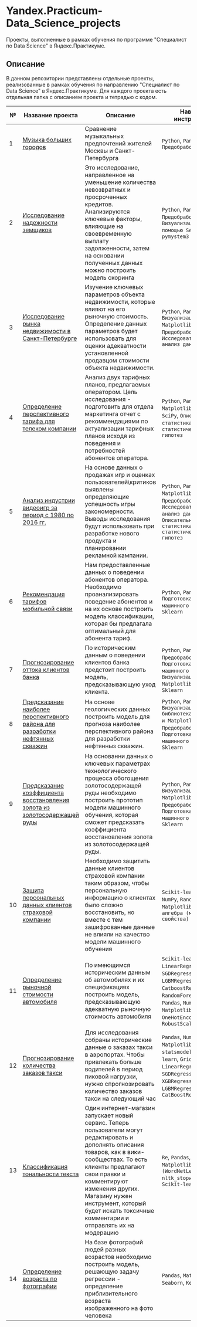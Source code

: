# Yandex.Practicum-Data_Science_projects
Проекты, выполненные в рамках обучения по программе "Специалист по Data Science" в Яндекс.Практикуме.

## Описание

В данном репозитории представлены отдельные проекты, реализованные в рамках обучения по направлению "Cпециалист по Data Science" в Яндекс.Практикуме.
Для каждого проекта есть отдельная папка с описанием проекта и тетрадью с кодом.

| № | Название проекта | Описание | Навыки и инструменты |
|---|------------------|----------|----------------------|
| 1 | [Музыка больших городов](https://github.com/Avrel1a/Yandex.Practicum-Data_Science_projects/tree/main/1.%20Music_preferences_in_Moscow_and_St_Petersburg)| Сравнение музыкальных предпочтений жителей Москвы и Санкт-Петербурга | `Python`, `Pandas`, `Предобработка данных` |
| 2 | [Исследование надежности земщиков](https://github.com/Avrel1a/Yandex.Practicum-Data_Science_projects/tree/main/2.%20Credit_worthiness_research) | Это исследование, направленное на уменьшение количества невозвратных и просроченных кредитов. Анализируются ключевые факторы, влияющие на своевременную выплату задолженности, затем на основании полученных данных можно построить модель скоринга | `Python`, `Pandas`, `Предобработка данных`, `Визуализация данных с помощью Seaborn`, `pymystem3` |
| 3 | [Исследование рынка недвижимости в Санкт-Петербурге](https://github.com/Avrel1a/Yandex.Practicum-Data_Science_projects/tree/main/3.%20Real_Estate_Survey) | Изучение ключевых параметров объекта недвижимости, которые влияют на его рыночную стоимость. Определение данных параметров будет использовать для оценки адекватности установленной продавцом стоимости объекта недвижимости. | `Python`, `Pandas`, `Визуализация данных с Matplotlib`, `Предобработка данных`, `Исследовательский анализ данных` |
| 4 | [Определение перспективного тарифа для телеком компании](https://github.com/Avrel1a/Yandex.Practicum-Data_Science_projects/tree/main/4.%20choosing_the_most_cost-effective_tariff) | Анализ двух тарифных планов, предлагаемых оператором. Цель исследования - подготовить для отдела маркетинга отчет с рекоммендациями по актуализации тарифных планов исходя из поведения и потребностей абонентов оператора. | `Python`, `Pandas`, `Matplotlib`, `NumPy`, `SciPy`, `Описательная статистика`, `Проверка статистических гипотез` |
| 5 | [Анализ индустрии видеоигр за период с 1980 по 2016 гг.](https://github.com/Avrel1a/Yandex.Practicum-Data_Science_projects/tree/main/5.%20gamedev_Project) | На основе данных о продажах игр и оценках пользователей\критиков выявлены определяющие успешность игры закономерности. Выводы исследования будут использовать при разработке нового продукта и планировании рекламной кампании. | `Python`, `Pandas`, `NumPy`, `Matplotlib`, `Предобработка данных`, `Исследовательский анализ данных`, `Описательная статистика проверка статистических гипотез` |
| 6 | [Рекомендация тарифов мобильной связи](https://github.com/Avrel1a/Yandex.Practicum-Data_Science_projects/tree/main/6.%20mobile_tarrifs_prediction) | Нам предоставленные данных о поведении абонентов оператора. Необходимо проанализировать поведение абонентов и на их основе построить модель классификации, которая бы предлагала оптимальный для абонента тариф. | `Python`, `Pandas`, `Подготовка данных для машинного обучения`, `Sklearn` |
| 7 | [Прогнозирование оттока клиентов банка](https://github.com/Avrel1a/Yandex.Practicum-Data_Science_projects/tree/main/7.%20customer_outlow_prediction) | По историческим данным о поведении клиентов банка предстоит построить модель, предсказывающую уход клиента. | `Python`, `Pandas`, `Предобработка данных`, `Подготовка данных для машинного обучения`, `Визуализация данных с Matplotlib`, `NumPY`, `Sklearn` |
| 8 | [Предсказание наиболее перспективного района для разработки нефтянных скважин](https://github.com/Avrel1a/Yandex.Practicum-Data_Science_projects/tree/main/8.%20choosing_cost-effective_region_for_oil_wells) | На основе геологических данных построить модель для прогноза наиболее перспективного района для разработки нефтянныз скважин. | `Python`, `Pandas`, `NumPy`, `Визуализация данных с библиотеками Seaborn и Matplotlib`, `Предобработка данных`, `Подготовка данных для машинного обучения`, `Sklearn` |
| 9 | [Предсказание коэффициента восстановления золота из золотосодержащей руды](https://github.com/Avrel1a/Yandex.Practicum-Data_Science_projects/tree/main/9.%20gold_recovery) | На основанни данных о ключевых параметрах технологического процесса обогощения золотосодержащей руды необходимо построить прототип модели машинного обучения, которая сможет предсказать коэффициента восстановления золота из золотосодержащей руды. | `Python`, `Pandas`, `NumPy`, `Визуализация данных с Matplotlib`, `Предобработка данных`, `Подготовка данных для машинного обучения`, `Sklearn` |
| 10 | [Защита персональных данных клиентов страховой компании](https://github.com/Avrel1a/Yandex.Practicum-Data_Science_projects/tree/main/10_personal_data_encryption) | Необходимо защитить данные клиентов страховой компании таким образом, чтобы персональную информацию о клиентах было сложно восстановить, но вместе с тем зашифрованные данные не влияли на качество модели машинного обучения | `Scikit-learn`, `Pandas`, `NumPy`, `Random`, `Matplotlib`, `Линейная алгебра (матрицы и их свойства)` |
| 11 | [Определение рыночной стоимости автомобиля](https://github.com/Avrel1a/Yandex.Practicum-Data_Science_projects/tree/main/11_car_price_prediction) | По имеющимся историческим данным об автомобилях и их спецификациях построить модель, предсказывающую адекватную рыночную стоимость автомобиля | `Scikit-learn`, `LinearRegression`, `SGDRegressor`, `LGBMRegressor`, `CatboostRegressor`, `RandomForestRegressor`, `Pandas`, `NumPy`, `Matplotlib`, `Seaborn`, `OneHotEncoding`, `RobustScaler` |
| 12 | [Прогнозирование количества заказов такси](https://github.com/Avrel1a/Yandex.Practicum-Data_Science_projects/tree/main/12_taxi_order_prediction) | Для исследования собраны исторические данные о заказах такси в аэропортах. Чтобы привлекать больше водителей в период пиковой нагрузки, нужно спрогнозировать количество заказов такси на следующий час | `Pandas`, `Numpy`, `Matplotlib`, `Seaborn`, `statsmodels`, `Scikit-learn`, `GridSearchCV`, `LinearRegression`, `SGDRegressor`, `XGBRegressor`, `LGBMRegressor`, `CatBoostRegressor` |
| 13 | [Классификация тональности текста](https://github.com/Avrel1a/Yandex.Practicum-Data_Science_projects/tree/main/13_ML_for_text_analysis) | Один интернет-магазин запускает новый сервис. Теперь пользователи могут редактировать и дополнять описания товаров, как в вики-сообществах. То есть клиенты предлагают свои правки и комментируют изменения других. Магазину нужен инструмент, который будет искать токсичные комментарии и отправлять их на модерацию | `Re`, `Pandas`, `Numpy`, `Matplotlib`, `nltk (WordNetLemmatizer, nltk_stopwords)`, `Scikit-learn` |
| 14 | [Определение возраста по фотографии](https://github.com/Avrel1a/Yandex.Practicum-Data_Science_projects/tree/main/14_age_recognition) | На базе фотографий людей разных возрастов необходимо построить модель, решающую задачу регрессии - определение приблизительного возраста изображенного на фото человека | `Pandas`, `Matplotlib`, `Seaborn`, `Keras` |
